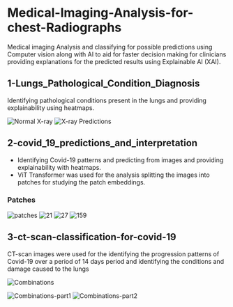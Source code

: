 # Medical-Imaging-Analysis-for-chest-Radiographs

Medical imaging Analysis and classifying for possible predictions using Computer vision along with AI to aid for faster decision making for clinicians providing explanations for the predicted results using Explainable AI (XAI).

## 1-Lungs_Pathological_Condition_Diagnosis
Identifying pathological conditions present in the lungs and providing explainability using heatmaps.

![Normal X-ray](000.PNG)
![X-ray Predictions](00000457_002.PNG)

## 2-covid_19_predictions_and_interpretation
- Identifying Covid-19 patterns and predicting from images and providing explainability with heatmaps.
- ViT Transformer was used for the analysis splitting the images into patches for studying the patch embeddings.

### Patches
![patches](patches.PNG)
![21](21.PNG)
![27](27.PNG)
![159](159.PNG)

## 3-ct-scan-classification-for-covid-19
CT-scan images were used for the identifying the progression patterns of Covid-19 over a period of 14 days period and identifying the conditions and damage caused to the lungs

![Combinations](Combinations.PNG)

![Combinations-part1](Combinations-part1.PNG)
![Combinations-part2](Combinations-part2.PNG)


